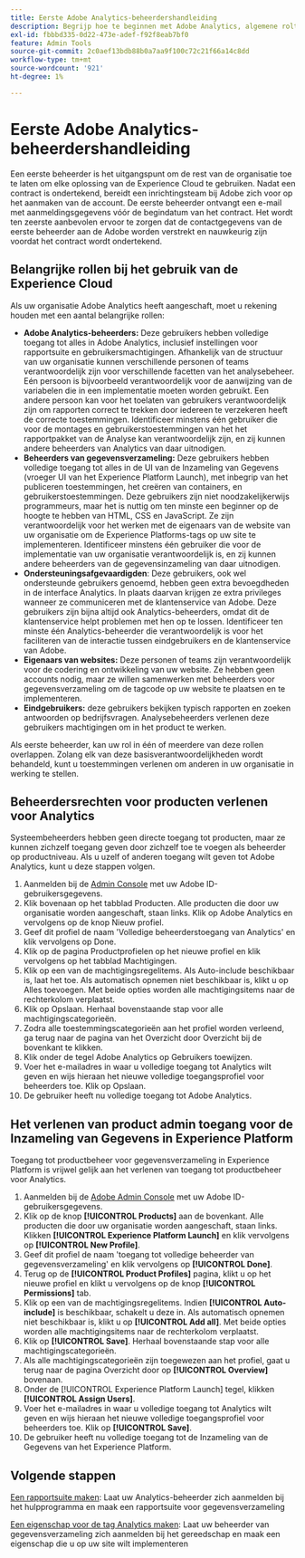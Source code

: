 ```yaml
---
title: Eerste Adobe Analytics-beheerdershandleiding
description: Begrijp hoe te beginnen met Adobe Analytics, algemene roltypes, en het programma openen aan UI.
exl-id: fbbbd335-0d22-473e-adef-f92f8eab7bf0
feature: Admin Tools
source-git-commit: 2c0aef13bdb88b0a7aa9f100c72c21f66a14c8dd
workflow-type: tm+mt
source-wordcount: '921'
ht-degree: 1%

---
```


# Eerste Adobe Analytics-beheerdershandleiding

Een eerste beheerder is het uitgangspunt om de rest van de organisatie toe te laten om elke oplossing van de Experience Cloud te gebruiken. Nadat een contract is ondertekend, bereidt een inrichtingsteam bij Adobe zich voor op het aanmaken van de account. De eerste beheerder ontvangt een e-mail met aanmeldingsgegevens vóór de begindatum van het contract. Het wordt ten zeerste aanbevolen ervoor te zorgen dat de contactgegevens van de eerste beheerder aan de Adobe worden verstrekt en nauwkeurig zijn voordat het contract wordt ondertekend.

## Belangrijke rollen bij het gebruik van de Experience Cloud

Als uw organisatie Adobe Analytics heeft aangeschaft, moet u rekening houden met een aantal belangrijke rollen:

* **Adobe Analytics-beheerders:** Deze gebruikers hebben volledige toegang tot alles in Adobe Analytics, inclusief instellingen voor rapportsuite en gebruikersmachtigingen. Afhankelijk van de structuur van uw organisatie kunnen verschillende personen of teams verantwoordelijk zijn voor verschillende facetten van het analysebeheer. Eén persoon is bijvoorbeeld verantwoordelijk voor de aanwijzing van de variabelen die in een implementatie moeten worden gebruikt. Een andere persoon kan voor het toelaten van gebruikers verantwoordelijk zijn om rapporten correct te trekken door iedereen te verzekeren heeft de correcte toestemmingen. Identificeer minstens één gebruiker die voor de montages en gebruikerstoestemmingen van het het rapportpakket van de Analyse kan verantwoordelijk zijn, en zij kunnen andere beheerders van Analytics van daar uitnodigen.
* **Beheerders van gegevensverzameling:** Deze gebruikers hebben volledige toegang tot alles in de UI van de Inzameling van Gegevens (vroeger UI van het Experience Platform Launch), met inbegrip van het publiceren toestemmingen, het creëren van containers, en gebruikerstoestemmingen. Deze gebruikers zijn niet noodzakelijkerwijs programmeurs, maar het is nuttig om ten minste een beginner op de hoogte te hebben van HTML, CSS en JavaScript. Ze zijn verantwoordelijk voor het werken met de eigenaars van de website van uw organisatie om de Experience Platforms-tags op uw site te implementeren. Identificeer minstens één gebruiker die voor de implementatie van uw organisatie verantwoordelijk is, en zij kunnen andere beheerders van de gegevensinzameling van daar uitnodigen.
* **Ondersteuningsafgevaardigden**: Deze gebruikers, ook wel ondersteunde gebruikers genoemd, hebben geen extra bevoegdheden in de interface Analytics. In plaats daarvan krijgen ze extra privileges wanneer ze communiceren met de klantenservice van Adobe. Deze gebruikers zijn bijna altijd ook Analytics-beheerders, omdat dit de klantenservice helpt problemen met hen op te lossen. Identificeer ten minste één Analytics-beheerder die verantwoordelijk is voor het faciliteren van de interactie tussen eindgebruikers en de klantenservice van Adobe.
* **Eigenaars van websites:** Deze personen of teams zijn verantwoordelijk voor de codering en ontwikkeling van uw website. Ze hebben geen accounts nodig, maar ze willen samenwerken met beheerders voor gegevensverzameling om de tagcode op uw website te plaatsen en te implementeren.
* **Eindgebruikers:** deze gebruikers bekijken typisch rapporten en zoeken antwoorden op bedrijfsvragen. Analysebeheerders verlenen deze gebruikers machtigingen om in het product te werken.

Als eerste beheerder, kan uw rol in één of meerdere van deze rollen overlappen. Zolang elk van deze basisverantwoordelijkheden wordt behandeld, kunt u toestemmingen verlenen om anderen in uw organisatie in werking te stellen.

## Beheerdersrechten voor producten verlenen voor Analytics

Systeembeheerders hebben geen directe toegang tot producten, maar ze kunnen zichzelf toegang geven door zichzelf toe te voegen als beheerder op productniveau. Als u uzelf of anderen toegang wilt geven tot Adobe Analytics, kunt u deze stappen volgen.

1. Aanmelden bij de [Admin Console](https://adminconsole.adobe.com/) met uw Adobe ID-gebruikersgegevens.
1. Klik bovenaan op het tabblad Producten. Alle producten die door uw organisatie worden aangeschaft, staan links. Klik op Adobe Analytics en vervolgens op de knop Nieuw profiel.
1. Geef dit profiel de naam &#39;Volledige beheerderstoegang van Analytics&#39; en klik vervolgens op Done.
1. Klik op de pagina Productprofielen op het nieuwe profiel en klik vervolgens op het tabblad Machtigingen.
1. Klik op een van de machtigingsregelitems. Als Auto-include beschikbaar is, laat het toe. Als automatisch opnemen niet beschikbaar is, klikt u op Alles toevoegen. Met beide opties worden alle machtigingsitems naar de rechterkolom verplaatst.
1. Klik op Opslaan. Herhaal bovenstaande stap voor alle machtigingscategorieën.
1. Zodra alle toestemmingscategorieën aan het profiel worden verleend, ga terug naar de pagina van het Overzicht door Overzicht bij de bovenkant te klikken.
1. Klik onder de tegel Adobe Analytics op Gebruikers toewijzen.
1. Voer het e-mailadres in waar u volledige toegang tot Analytics wilt geven en wijs hieraan het nieuwe volledige toegangsprofiel voor beheerders toe. Klik op Opslaan.
1. De gebruiker heeft nu volledige toegang tot Adobe Analytics.

## Het verlenen van product admin toegang voor de Inzameling van Gegevens in Experience Platform

Toegang tot productbeheer voor gegevensverzameling in Experience Platform is vrijwel gelijk aan het verlenen van toegang tot productbeheer voor Analytics.

1. Aanmelden bij de [Adobe Admin Console](https://adminconsole.adobe.com) met uw Adobe ID-gebruikersgegevens.
1. Klik op de knop **[!UICONTROL Products]** aan de bovenkant. Alle producten die door uw organisatie worden aangeschaft, staan links. Klikken **[!UICONTROL Experience Platform Launch]** en klik vervolgens op **[!UICONTROL New Profile]**.
1. Geef dit profiel de naam &#39;toegang tot volledige beheerder van gegevensverzameling&#39; en klik vervolgens op **[!UICONTROL Done]**.
1. Terug op de **[!UICONTROL Product Profiles]** pagina, klikt u op het nieuwe profiel en klikt u vervolgens op de knop **[!UICONTROL Permissions]** tab.
1. Klik op een van de machtigingsregelitems. Indien **[!UICONTROL Auto-include]** is beschikbaar, schakelt u deze in. Als automatisch opnemen niet beschikbaar is, klikt u op **[!UICONTROL Add all]**. Met beide opties worden alle machtigingsitems naar de rechterkolom verplaatst.
1. Klik op **[!UICONTROL Save]**. Herhaal bovenstaande stap voor alle machtigingscategorieën.
1. Als alle machtigingscategorieën zijn toegewezen aan het profiel, gaat u terug naar de pagina Overzicht door op **[!UICONTROL Overview]** bovenaan.
1. Onder de [!UICONTROL Experience Platform Launch] tegel, klikken **[!UICONTROL Assign Users]**.
1. Voer het e-mailadres in waar u volledige toegang tot Analytics wilt geven en wijs hieraan het nieuwe volledige toegangsprofiel voor beheerders toe. Klik op **[!UICONTROL Save]**.
1. De gebruiker heeft nu volledige toegang tot de Inzameling van de Gegevens van het Experience Platform.

## Volgende stappen

[Een rapportsuite maken](/help/admin/c-manage-report-suites/c-new-report-suite/t-create-a-report-suite.md): Laat uw Analytics-beheerder zich aanmelden bij het hulpprogramma en maak een rapportsuite voor gegevensverzameling

[Een eigenschap voor de tag Analytics maken](/help/implement/launch/create-analytics-property.md): Laat uw beheerder van gegevensverzameling zich aanmelden bij het gereedschap en maak een eigenschap die u op uw site wilt implementeren
